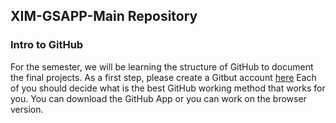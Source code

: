 ## XIM-GSAPP-Main Repository
 
### Intro to GitHub

For the semester, we will be learning the structure of GitHub to document the final projects. As a first step, please create a Gitbut account [here](https://github.com/)
Each of you should decide what is the best GitHub working method that works for you. You can download the GitHub App or you can work on the browser version. 
